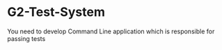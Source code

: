 # G2-Test-System
You need to develop Command Line application which is responsible for passing tests
